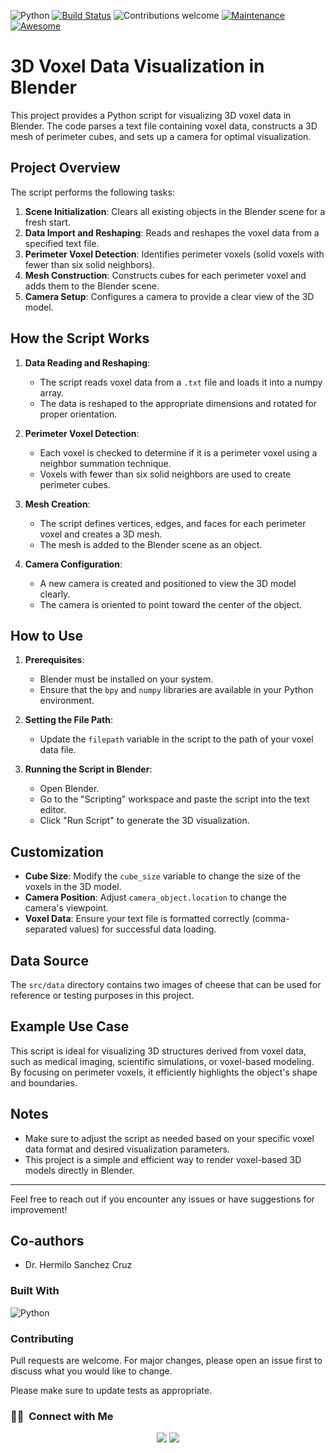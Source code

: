 ![Python](https://img.shields.io/badge/python-v3.10+-blue.svg)
[![Build Status](https://travis-ci.org/anfederico/clairvoyant.svg?branch=master)](https://travis-ci.org/anfederico/clairvoyant)
![Contributions welcome](https://img.shields.io/badge/contributions-welcome-orange.svg)
[![Maintenance](https://img.shields.io/badge/Maintained%3F-yes-green.svg)](https://GitHub.com/Naereen/StrapDown.js/graphs/commit-activity)
[![Awesome](https://cdn.rawgit.com/sindresorhus/awesome/d7305f38d29fed78fa85652e3a63e154dd8e8829/media/badge.svg)](https://github.com/sindresorhus/awesome)

<a name="readme-top"></a>

# 3D Voxel Data Visualization in Blender

This project provides a Python script for visualizing 3D voxel data in Blender. The code parses a text file containing voxel data, constructs a 3D mesh of perimeter cubes, and sets up a camera for optimal visualization.

## Project Overview

The script performs the following tasks:
1. **Scene Initialization**: Clears all existing objects in the Blender scene for a fresh start.
2. **Data Import and Reshaping**: Reads and reshapes the voxel data from a specified text file.
3. **Perimeter Voxel Detection**: Identifies perimeter voxels (solid voxels with fewer than six solid neighbors).
4. **Mesh Construction**: Constructs cubes for each perimeter voxel and adds them to the Blender scene.
5. **Camera Setup**: Configures a camera to provide a clear view of the 3D model.

## How the Script Works

1. **Data Reading and Reshaping**:
   - The script reads voxel data from a `.txt` file and loads it into a numpy array.
   - The data is reshaped to the appropriate dimensions and rotated for proper orientation.

2. **Perimeter Voxel Detection**:
   - Each voxel is checked to determine if it is a perimeter voxel using a neighbor summation technique.
   - Voxels with fewer than six solid neighbors are used to create perimeter cubes.

3. **Mesh Creation**:
   - The script defines vertices, edges, and faces for each perimeter voxel and creates a 3D mesh.
   - The mesh is added to the Blender scene as an object.

4. **Camera Configuration**:
   - A new camera is created and positioned to view the 3D model clearly.
   - The camera is oriented to point toward the center of the object.

## How to Use

1. **Prerequisites**:
   - Blender must be installed on your system.
   - Ensure that the `bpy` and `numpy` libraries are available in your Python environment.

2. **Setting the File Path**:
   - Update the `filepath` variable in the script to the path of your voxel data file.

3. **Running the Script in Blender**:
   - Open Blender.
   - Go to the "Scripting" workspace and paste the script into the text editor.
   - Click "Run Script" to generate the 3D visualization.

## Customization

- **Cube Size**: Modify the `cube_size` variable to change the size of the voxels in the 3D model.
- **Camera Position**: Adjust `camera_object.location` to change the camera's viewpoint.
- **Voxel Data**: Ensure your text file is formatted correctly (comma-separated values) for successful data loading.

## Data Source

The `src/data` directory contains two images of cheese that can be used for reference or testing purposes in this project.

## Example Use Case

This script is ideal for visualizing 3D structures derived from voxel data, such as medical imaging, scientific simulations, or voxel-based modeling. By focusing on perimeter voxels, it efficiently highlights the object's shape and boundaries.

## Notes

- Make sure to adjust the script as needed based on your specific voxel data format and desired visualization parameters.
- This project is a simple and efficient way to render voxel-based 3D models directly in Blender.

---

Feel free to reach out if you encounter any issues or have suggestions for improvement!

## Co-authors

- Dr. Hermilo Sanchez Cruz

### Built With

![Python](https://img.shields.io/badge/Python-3776AB?style=for-the-badge&logo=python&logoColor=white)&nbsp;

### Contributing

Pull requests are welcome. For major changes, please open an issue first
to discuss what you would like to change.

Please make sure to update tests as appropriate.

### 🤝🏻 &nbsp;Connect with Me

<p align="center">
<a href="https://www.linkedin.com/in/cesar-eduardo-mu%C3%B1oz-chavez-a00674186/"><img src="https://img.shields.io/badge/LinkedIn-0077B5?style=for-the-badge&logo=linkedin&logoColor=white"/></a>
<a href="https://twitter.com/CesarEd43166481"><img src="https://img.shields.io/badge/Twitter-1DA1F2?style=for-the-badge&logo=twitter&logoColor=white"/></a>